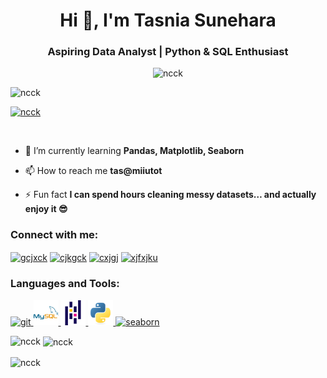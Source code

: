<h1 align="center">Hi 👋, I'm Tasnia Sunehara</h1>
<h3 align="center">Aspiring Data Analyst | Python & SQL Enthusiast</h3>
<p align="center"> <img src="https://www.careersinaudit.com/_resx/imageresource/4214b372e6ede86d1c300f9339e8847e8e9164e0-2004-222-0-0-0" alt="ncck" /> </p>

<p align="left"> <img src="https://komarev.com/ghpvc/?username=ncck&label=Profile%20views&color=0e75b6&style=flat" alt="ncck" /> </p>

<p align="left"> <a href="https://github.com/ryo-ma/github-profile-trophy"><img src="https://github-profile-trophy.vercel.app/?username=ncck" alt="ncck" /></a> </p>

<p align="left"> <a href="https://twitter.com/" target="blank"><img src="https://img.shields.io/twitter/follow/?logo=twitter&style=for-the-badge" alt="" /></a> </p>

- 🌱 I’m currently learning **Pandas, Matplotlib, Seaborn**

- 📫 How to reach me **tas@miiutot**

- ⚡ Fun fact **I can spend hours cleaning messy datasets… and actually enjoy it 😎**

<h3 align="left">Connect with me:</h3>
<p align="left">
<a href="https://linkedin.com/in/gcjxck" target="blank"><img align="center" src="https://raw.githubusercontent.com/rahuldkjain/github-profile-readme-generator/master/src/images/icons/Social/linked-in-alt.svg" alt="gcjxck" height="30" width="40" /></a>
<a href="https://kaggle.com/cjkgck" target="blank"><img align="center" src="https://raw.githubusercontent.com/rahuldkjain/github-profile-readme-generator/master/src/images/icons/Social/kaggle.svg" alt="cjkgck" height="30" width="40" /></a>
<a href="https://www.hackerrank.com/cxjgj" target="blank"><img align="center" src="https://raw.githubusercontent.com/rahuldkjain/github-profile-readme-generator/master/src/images/icons/Social/hackerrank.svg" alt="cxjgj" height="30" width="40" /></a>
<a href="https://www.leetcode.com/xjfxjku" target="blank"><img align="center" src="https://raw.githubusercontent.com/rahuldkjain/github-profile-readme-generator/master/src/images/icons/Social/leet-code.svg" alt="xjfxjku" height="30" width="40" /></a>
</p>

<h3 align="left">Languages and Tools:</h3>
<p align="left"> <a href="https://git-scm.com/" target="_blank" rel="noreferrer"> <img src="https://www.vectorlogo.zone/logos/git-scm/git-scm-icon.svg" alt="git" width="40" height="40"/> </a> <a href="https://www.mysql.com/" target="_blank" rel="noreferrer"> <img src="https://raw.githubusercontent.com/devicons/devicon/master/icons/mysql/mysql-original-wordmark.svg" alt="mysql" width="40" height="40"/> </a> <a href="https://pandas.pydata.org/" target="_blank" rel="noreferrer"> <img src="https://raw.githubusercontent.com/devicons/devicon/2ae2a900d2f041da66e950e4d48052658d850630/icons/pandas/pandas-original.svg" alt="pandas" width="40" height="40"/> </a> <a href="https://www.python.org" target="_blank" rel="noreferrer"> <img src="https://raw.githubusercontent.com/devicons/devicon/master/icons/python/python-original.svg" alt="python" width="40" height="40"/> </a> <a href="https://seaborn.pydata.org/" target="_blank" rel="noreferrer"> <img src="https://seaborn.pydata.org/_images/logo-mark-lightbg.svg" alt="seaborn" width="40" height="40"/> </a> </p>

<p><img align="left" src="https://github-readme-stats.vercel.app/api/top-langs?username=ncck&show_icons=true&locale=en&layout=compact" alt="ncck" /></p>

<p>&nbsp;<img align="center" src="https://github-readme-stats.vercel.app/api?username=ncck&show_icons=true&locale=en" alt="ncck" /></p>

<p><img align="center" src="https://github-readme-streak-stats.herokuapp.com/?user=ncck&" alt="ncck" /></p>
